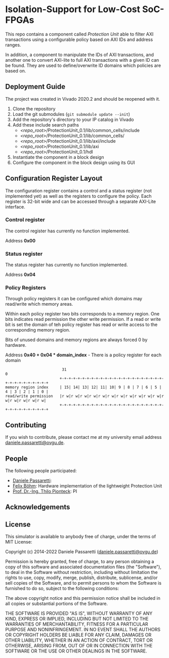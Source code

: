 # Isolation-Support for Low-Cost SoC-FPGAs
This repo contains a component called _Protection Unit_ able to filter AXI transactions using a configurable policy based on AXI IDs and address ranges.

In addition, a component to manipulate the IDs of AXI transactions, and another one to convert AXI-lite to full AXI transactions with a given ID can be found. They are used to define/overwrite ID domains which policies are based on. 

## Deployment Guide
The project was created in Vivado 2020.2 and should be reopened with it.

1. Clone the repository
2. Load the git submodules (`git submodule update --init`)
3. Add the repository's directory to your IP catalog in Vivado
4. Add these include search paths
   - _<repo_root>_/ProtectionUnit_0.1/lib/common_cells/include
   - _<repo_root>_/ProtectionUnit_0.1/lib/common_cells/
   - _<repo_root>_/ProtectionUnit_0.1/lib/axi/include
   - _<repo_root>_/ProtectionUnit_0.1/lib/axi
   - _<repo_root>_/ProtectionUnit_0.1/hdl
5. Instantiate the component in a block design
6. Configure the component in the block design using its GUI

## Configuration Register Layout
The configuration register contains a control and a status register (not implemented yet) as well as the registers to configure the policy.
Each register is 32-bit wide and can be accessed through a separate AXI-Lite interface.

### Control register
The control register has currently no function implemented. 

Address **0x00**

### Status register
The status register has currently no function implemented. 

Address **0x04**

### Policy Registers
Through policy registers it can be configured which domains may read/write which memory areas.

Within each policy register two bits corresponds to a memory region. 
One bits indicates read permission the other write permission.
If a read or write bit is set the domain of teh policy register has read or write access to the corresponding memory region.

Bits of unused domains and memory regions are always forced 0 by hardware.

Address **0x40 + 0x04 * domain_index** - There is a policy register for each domain

```
                         31                                                            0
                        +-+-+-+-+-+-+-+-+-+-+-+-+-+-+-+-+-+-+-+-+-+-+-+-+-+-+-+-+-+-+-+-+
memory region index     | 15| 14| 13| 12| 11| 10| 9 | 8 | 7 | 6 | 5 | 4 | 3 | 2 | 1 | 0 |
read/write permission   |r w|r w|r w|r w|r w|r w|r w|r w|r w|r w|r w|r w|r w|r w|r w|r w|
                        +-+-+-+-+-+-+-+-+-+-+-+-+-+-+-+-+-+-+-+-+-+-+-+-+-+-+-+-+-+-+-+-+
```


## Contributing
If you wish to contribute, please contact me at my university email address daniele.passaretti@ovgu.de.

## People
The following people participated:
- [Daniele Passaretti](https://scholar.google.com/citations?user=gZym4L4AAAAJ&hl=de): 
- [Felix Böhm](https://www.xing.com/profile/Felix_Boehm48): Hardware implementation of the lightweight Protection Unit
- [Prof. Dr.-Ing. Thilo Pionteck](https://www.hti.ovgu.de/Lehrstuhl/MitarbeiterInnen/Leiter/Prof_+Dr__Ing_+Thilo+Pionteck-p-36.html): PI


## Acknowledgements


## License

This simulator is available to anybody free of charge, under the terms of MIT License:

Copyright (c) 2014-2022 Daniele Passaretti (daniele.passaretti@ovgu.de)

Permission is hereby granted, free of charge, to any person
obtaining a copy of this software and associated documentation
files (the "Software"), to deal in the Software without
restriction, including without limitation the rights to use,
copy, modify, merge, publish, distribute, sublicense, and/or sell
copies of the Software, and to permit persons to whom the
Software is furnished to do so, subject to the following
conditions:

The above copyright notice and this permission notice shall be
included in all copies or substantial portions of the Software.

THE SOFTWARE IS PROVIDED "AS IS", WITHOUT WARRANTY OF ANY KIND,
EXPRESS OR IMPLIED, INCLUDING BUT NOT LIMITED TO THE WARRANTIES
OF MERCHANTABILITY, FITNESS FOR A PARTICULAR PURPOSE AND
NONINFRINGEMENT. IN NO EVENT SHALL THE AUTHORS OR COPYRIGHT
HOLDERS BE LIABLE FOR ANY CLAIM, DAMAGES OR OTHER LIABILITY,
WHETHER IN AN ACTION OF CONTRACT, TORT OR OTHERWISE, ARISING
FROM, OUT OF OR IN CONNECTION WITH THE SOFTWARE OR THE USE OR
OTHER DEALINGS IN THE SOFTWARE.
